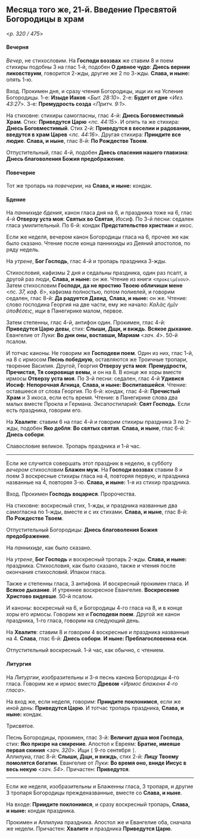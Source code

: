 
## Месяца того же, 21-й. Введение Пресвятой Богородицы в храм

<*p. 320 / 475*>

#### Вечерня

*Вечер*, не стихословим. На **Господи воззвах** же ставим 8 и поем стихиры подобны 3 на глас 1-й, подобен 
**О дивное чудо**: **Днесь вернии ликовствуим**, говорится 2-жды, другие же 2 по 3-жды. 
**Слава, и ныне:** опять 1-ю. 

Вход. Прокимен дня, и сразу чтения Богородицы, ищи их на Успение Богородицы. 
1-е: **Изыде Иаков** <*Быт. 28:10*>. 
2-е: **Будет от дне** <*Иез. 43:27*>. 
3-е: **Премудрость созда** <*Притч. 9:1*>. 

На стиховне: стихиры самогласны, глас 4-й: **Днесь Боговместимый Храм**. 
Стих: **Приведутся Царю** <*пс. 44:15*>. И опять та же стихира: **Днесь Боговместимый**.
Стих 2-й: **Приведутся в веселии и радовании, введутся в храм Царев** <*пс. 44:16*>. Другая стихира: 
**Приидите все людие**. **Слава, и ныне**, глас 8-й: **По Рождестве Твоем**. 

Отпустительный, глас 4-й, подобен **Днесь спасения нашего главизна**: **Днесь благоволения Божия 
предображение**.  

#### Повечерие

Тот же тропарь на *повечерии*, на **Слава, и ныне:** кондак.

#### Бдение

На *паннихиде бдения*, канон гласа дня на 6, и праздника тоже на 6, глас 4-й **Отверзу уста моя**: 
**Святых во Святая**, Иосиф. 
По 3-й песни: седален гласа умилительный. 
По 6-й: кондак **Предстательство христиан** и икос. 

Если же неделя, вечером канон Богородицы гласа на 6, прочее же как было сказано. Чтение после конца 
паннихиды из Деяний апостолов, по ряду недель. 

На *утрене*, **Бог Господь**, глас 4-й и тропарь праздника 3-жды. 

Стихословия, кафизмы 2 дня и седальны праздника, один раз псалт, а другой раз люди, **Слава, и ныне:** 
он же. Чтение из книги <`προκειμένου`>. 
Затем стихословим **Господи, да не яростию Твоею обличиши мене** <*пс. 37, каф. 6*>, кафизма полностью, 
потом полиелей, и говорим седален, глас 8-й: **Да радуется Давид**, **Слава, и ныне:** он же. 
Чтение: слово господина Георгия на две части, ему же начало: *Καλὰς ἡμῖν ὐποϑέσεις*, ищи в Панегирике 
малом, первое. 

Затем степенны, глас 4-й, антифон один. Прокимен, глас 4-й: **Приведутся Царю девы**, стих: 
**Слыши, Дщи, и виждь**. **Всякое дыхание**. Евангелие от Луки: **Во дни оны, воставши, Мариам** 
<*зач. 4*>. 50-й псалом. 

И тотчас каноны. Не говорим же **Господеви поем**. Один из них, глас 1-й, на 8 с ирмосом **Песнь победную**, 
оставляются же Троичные тропари, творение Василия. Другой, Георгия **Отверзу уста моя**: **Премудрости, 
Пречистая, Тя сокровище вемы**, и он на 8. В конце же хоры вместе ирмосы **Отверзу уста моя**. 
По 3-й песни: седален, глас 4-й **Удивися Иосиф**: **Непорочная Агница**, **Слава, и ныне: Воспитавшейся**. 
Чтение: оставшееся от слова Георгия. 
По 6-й: кондак, глас 4-й: **Пречистый Храм** и 3 икоса, если есть время. Чтение: в Панегирике слова 
два малых вместе Прокла и Германа. 
Эксапостиларий: **Свят Господь**. Если есть праздника, говорим его. 

На **Хвалите**: ставим 6 на глас 4-й и говорим стихиры праздника 3 по 2-жды, подобен **Яко добля**: 
**Во святых святая**. **Слава, и ныне**, глас 6-й: **Днесь собори**. 

Славословие великое. Тропарь праздника и 1-й час. 

---

Если же случится совершать этот праздник в неделю, в субботу *вечером* стихословим **Блажен муж**. 
На **Господи воззвах** ставим 8 и поем 3 воскресные стихиры гласа на 4, повторяя первую, и праздника 
названные на 4, повторяя 3-ю. **Слава, и ныне:** 1-я из стихир праздника. 

Вход. Прокимен **Господь воцарися**. Пророчества. 

На стиховне: воскресный стих, 1-жды, и праздника названные два самогласна по 1-жды, вместе и с их 
стихами. **Слава, и ныне**, глас 8-й: **По Рождестве Твоем**. 

Отпустительный Богородицы: **Днесь благоволения Божия предображение**. 

На *паннихиде*, как было сказано. 

На *утрене*, **Бог Господь** и воскресный тропарь 2-жды. **Слава, и ныне:** праздника. 
Стихословия, как было сказано, также и чтения после окончания стихословий. Ипакои гласа. 

Также и степенны гласа, 3 антифона. И воскресный прокимен гласа. И **Всякое дыхание**. 
И утреннее воскресное Евангелие. **Воскресение Христово видевше**. 50-й псалом. 

И каноны: воскресный на 6, и Богородицы 4-го гласа на 8, и в конце хоры его ирмосы. Говорим же 
и **Господеви поем**. Другой же канон праздника, 1-го гласа, говорим на следующий день. 

На **Хвалите**: ставим 8 и говорим 4 воскресные и праздника названные на 4. 
**Слава**, глас 6-й: **Днесь собори**. **И ныне: Преблагословенна еси**. 

Отпустительный воскресный. 1-й час, как обычно, с чтением. 

#### Литургия

На *Литургии*, изобразительны и 3-я песнь канона Богородицы 4-го гласа. Говорим же и ирмос 
вместо **Древом** <*Ирмос блаженн 4-го гласа*>. 

На вход же, если неделя, говорим: **Приидите поклонимся**, если же иной день: **Приведутся Царю**. 
И тотчас тропарь праздника, **Слава, и ныне:** кондак.

Трисвятое.

Песнь Богородицы, прокимен, глас 3-й: **Величит душа моя Господа**, стих: **Яко призре на смирение**. 
Апостол к Евреям: **Братие, имеяше первая скиния** <*зач. 320*>. Ищи `[` 9-го сентября `]`.  
Аллилуиа, глас 8-й: **Слыши, Дщи, и виждь**, стих 2-й: **Лицу Твоему помолятся богатии**. 
Евангелие от Луки: **Во время оно, вниде Иисус в весь некую** <*зач. 54*>. 
Причастен: **Приведутся**. 

---

Если же неделя, изобразительны и Блаженны гласа, 3 тропаря, и другие 3 тропаря Богородицы 
прежденазванные, вместе со **Слава, и ныне**. 

На входе: **Приидите поклонимся**, и сразу воскресный тропарь, **Слава, и ныне:** кондак праздника. 

Прокимен и Аллилуиа праздника. 
Апостол же и Евангелие оба, сначала же недели. 
Причастен: **Хвалите** и праздника **Приведутся Царю**. 
